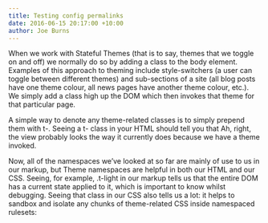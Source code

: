 ```yaml
---
title: Testing config permalinks
date: 2016-06-15 20:17:00 +10:00
author: Joe Burns
---
```


When we work with Stateful Themes (that is to say, themes that we toggle on and off) we normally do so by adding a class to the body element. Examples of this approach to theming include style-switchers (a user can toggle between different themes) and sub-sections of a site (all blog posts have one theme colour, all news pages have another theme colour, etc.). We simply add a class high up the DOM which then invokes that theme for that particular page.

A simple way to denote any theme-related classes is to simply prepend them with t-. Seeing a t- class in your HTML should tell you that Ah, right, the view probably looks the way it currently does because we have a theme invoked.

Now, all of the namespaces we’ve looked at so far are mainly of use to us in our markup, but Theme namespaces are helpful in both our HTML and our CSS. Seeing, for example, .t-light in our markup tells us that the entire DOM has a current state applied to it, which is important to know whilst debugging. Seeing that class in our CSS also tells us a lot: it helps to sandbox and isolate any chunks of theme-related CSS inside namespaced rulesets: